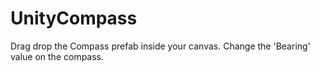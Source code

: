# UnityCompass


Drag drop the Compass prefab inside your canvas.
Change the 'Bearing' value on the compass.
